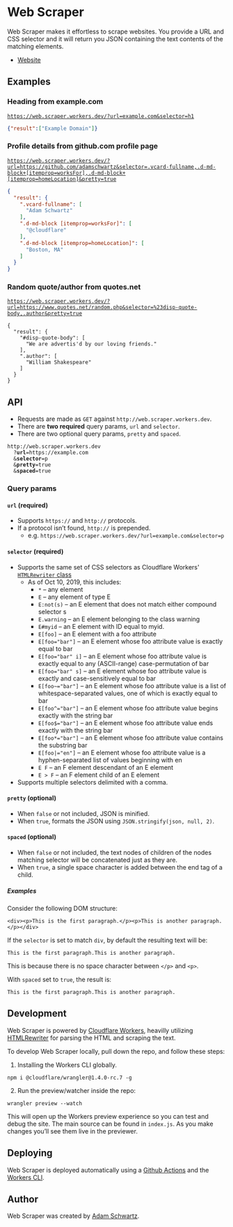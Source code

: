 # Web Scraper

Web Scraper makes it effortless to scrape websites. You provide a URL and CSS selector and it will return you JSON containing the text contents of the matching elements.

- [Website](http://web.scraper.workers.dev)


## Examples

### Heading from example.com

[`https://web.scraper.workers.dev/?url=example.com&selector=h1`](https://web.scraper.workers.dev/?url=example.com&selector=h1)

```JSON
{"result":["Example Domain"]}
```

### Profile details from github.com profile page

[`https://web.scraper.workers.dev/?url=https://github.com/adamschwartz&selector=.vcard-fullname,.d-md-block+[itemprop=worksFor],.d-md-block+[itemprop=homeLocation]&pretty=true`](https://web.scraper.workers.dev/?url=https://github.com/adamschwartz&selector=.vcard-fullname,.d-md-block+[itemprop=worksFor],.d-md-block+[itemprop=homeLocation]&pretty=true)

```JSON
{
  "result": {
    ".vcard-fullname": [
      "Adam Schwartz"
    ],
    ".d-md-block [itemprop=worksFor]": [
      "@cloudflare"
    ],
    ".d-md-block [itemprop=homeLocation]": [
      "Boston, MA"
    ]
  }
}
```

### Random quote/author from quotes.net

[`https://web.scraper.workers.dev/?url=https://www.quotes.net/random.php&selector=%23disp-quote-body,.author&pretty=true`](https://web.scraper.workers.dev/?url=https://www.quotes.net/random.php&selector=%23disp-quote-body,.author&pretty=true)

```
{
  "result": {
    "#disp-quote-body": [
      "We are advertis'd by our loving friends."
    ],
    ".author": [
      "William Shakespeare"
    ]
  }
}
```


## API

  - Requests are made as `GET` against `http://web.scraper.workers.dev`.
  - There are <strong>two required</strong> query params, `url` and `selector`.
  - There are two optional query params, `pretty` and `spaced`.

<pre><code>http://web.scraper.workers.dev
  ?<strong>url</strong>=https://example.com
  &<strong>selector</strong>=p
  &<strong>pretty</strong>=true
  &<strong>spaced</strong>=true</code></pre>

### Query params

#### `url` (required)

  - Supports `https://` and `http://` protocols.
  - If a protocol isn’t found, `http://` is prepended.
    - e.g. `https://web.scraper.workers.dev/?url=example.com&selector=p`

#### `selector` (required)

  - Supports the same set of CSS selectors as Cloudflare Workers' [`HTMLRewriter` class](https://developers.cloudflare.com/workers/reference/apis/html-rewriter/#selectors)
    - As of Oct 10, 2019, this includes:
      - `*` – any element
      - `E` – any element of type E
      - `E:not(s)` – an E element that does not match either compound selector s
      - `E.warning` – an E element belonging to the class warning
      - `E#myid` – an E element with ID equal to myid.
      - `E[foo]` – an E element with a foo attribute
      - `E[foo="bar"]` – an E element whose foo attribute value is exactly equal to bar
      - `E[foo="bar" i]` – an E element whose foo attribute value is exactly equal to any (ASCII-range) case-permutation of bar
      - `E[foo="bar" s]` – an E element whose foo attribute value is exactly and case-sensitively equal to bar
      - `E[foo~="bar"]` – an E element whose foo attribute value is a list of whitespace-separated values, one of which is exactly equal to bar
      - `E[foo^="bar"]` – an E element whose foo attribute value begins exactly with the string bar
      - `E[foo$="bar"]` – an E element whose foo attribute value ends exactly with the string bar
      - `E[foo*="bar"]` – an E element whose foo attribute value contains the substring bar
      - `E[foo|="en"]` – an E element whose foo attribute value is a hyphen-separated list of values beginning with en
      - `E F` – an F element descendant of an E element
      - `E > F` – an F element child of an E element
  - Supports multiple selectors delimited with a comma.

#### `pretty` (optional)

  - When `false` or not included, JSON is minified.
  - When `true`, formats the JSON using `JSON.stringify(json, null, 2)`.

#### `spaced` (optional)

  - When `false` or not included, the text nodes of children of the nodes matching selector will be concatenated just as they are.
  - When `true`, a single space character is added between the end tag of a child.

##### Examples

Consider the following DOM structure:

```<div><p>This is the first paragraph.</p><p>This is another paragraph.</p></div>```

If the `selector` is set to match `div`, by default the resulting text will be:

```This is the first paragraph.This is another paragraph.```

This is because there is no space character between `</p>` and `<p>`.

With `spaced` set to `true`, the result is:

```This is the first paragraph.This is another paragraph.```


## Development

Web Scraper is powered by [Cloudflare Workers](https://workers.cloudflare.com), heavilly utilizing [HTMLRewriter](https://developers.cloudflare.com/workers/reference/apis/html-rewriter/) for parsing the HTML and scraping the text.

To develop Web Scraper locally, pull down the repo, and follow these steps:

1. Installing the Workers CLI globally.

```
npm i @cloudflare/wrangler@1.4.0-rc.7 -g
```

2. Run the preview/watcher inside the repo:

```
wrangler preview --watch
```

This will open up the Workers preview experience so you can test and debug the site. The main source can be found in `index.js`. As you make changes you’ll see them live in the previewer.


## Deploying

Web Scraper is deployed automatically using a [Github Actions](https://github.com/features/actions) and the [Workers CLI](https://github.com/cloudflare/wrangler).


## Author

Web Scraper was created by [Adam Schwartz](https://adamschwartz.co).
